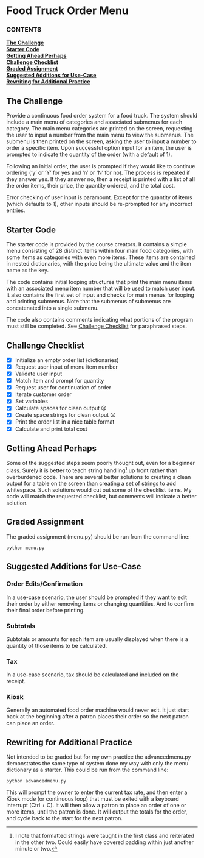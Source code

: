 # Food Truck Order Menu

   ### CONTENTS
**[The Challenge](#the-challenge)**<br>
**[Starter Code](#starter-code)**<br>
**[Getting Ahead Perhaps](#getting-ahead-perhaps)**<br>
**[Challenge Checklist](#challenge-checklist)**<br>
**[Graded Assignment](#graded-assignment)**<br>
**[Suggested Additions for Use-Case](#suggested-additions-for-use-case)**<br>
**[Rewriting for Additional Practice](#rewriting-for-additional-practice)**<br>

## The Challenge

Provide a continuous food order system for a food truck. The system should include a main menu of categories and associated submenus for each category. The main menu categories are printed on the screen, requesting the user to input a number from the main menu to view the submenus. The submenu is then printed on the screen, asking the user to input a number to order a specific item. Upon successful option input for an item, the user is prompted to indicate the quantity of the order (with a default of 1).

Following an initial order, the user is prompted if they would like to continue ordering (‘y’ or ‘Y’ for yes and ‘n’ or ‘N’ for no). The process is repeated if they answer yes. If they answer no, then a receipt is printed with a list of all the order items, their price, the quantity ordered, and the total cost.

Error checking of user input is paramount. Except for the quantity of items (which defaults to 1), other inputs should be re-prompted for any incorrect entries.

## Starter Code

The starter code is provided by the course creators. It contains a simple menu consisting of 28 distinct items within four main food categories, with some items as categories with even more items. These items are contained in nested dictionaries, with the price being the ultimate value and the item name as the key.

The code contains initial looping structures that print the main menu items with an associated menu item number that will be used to match user input. It also contains the first set of input and checks for main menus for looping and printing submenus. Note that the submenus of submenus are concatenated into a single submenu.

The code also contains comments indicating what portions of the program must still be completed. See [Challenge Checklist](#challenge-checklist) for paraphrased steps.

## Challenge Checklist

- [x] Initialize an empty order list (dictionaries)
- [x] Request user input of menu item number
- [x] Validate user input
- [x] Match item and prompt for quantity
- [x] Request user for continuation of order
- [x] Iterate customer order
- [x] Set variables
- [x] Calculate spaces for clean output :frowning:
- [x] Create space strings for clean output :frowning:
- [x] Print the order list in a nice table format
- [x] Calculate and print total cost

## Getting Ahead Perhaps

Some of the suggested steps seem poorly thought out, even for a beginner class. Surely it is better to teach string handling[^1] up front rather than overburdened code. There are several better solutions to creating a clean output for a table on the screen than creating a set of strings to add whitespace. Such solutions would cut out some of the checklist items. My code will match the requested checklist, but comments will indicate a better solution.

 [^1]: I note that formatted strings were taught in the first class and reiterated in the other two. Could easily have covered padding within just another minute or two.

## Graded Assignment

The graded assignment (menu.py) should be run from the command line:

```
python menu.py
```

## Suggested Additions for Use-Case

### Order Edits/Confirmation

In a use-case scenario, the user should be prompted if they want to edit their order by either removing items or changing quantities. And to confirm their final order before printing.

### Subtotals

Subtotals or amounts for each item are usually displayed when there is a quantity of those items to be calculated.

### Tax

In a use-case scenario, tax should be calculated and included on the receipt.

### Kiosk

Generally an automated food order machine would never exit. It just start back at the beginning after a patron places their order so the next patron can place an order.

## Rewriting for Additional Practice

Not intended to be graded but for my own practice the advancedmenu.py demonstrates the same type of system done my way with only the menu dictionary as a starter.  This could be run from the command line:

```
python advancedmenu.py
```

This will prompt the owner to enter the current tax rate, and then enter a Kiosk mode (or continuous loop) that must be exited with a keyboard interrupt (Ctrl + C). It will then allow a patron to place an order of one or more items, until the patron is done.  It will output the totals for the order, and cycle back to the start for the next patron.